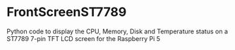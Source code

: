 # FrontScreenST7789
Python code to display the CPU, Memory, Disk and Temperature status on a ST7789 7-pin TFT LCD screen for the Raspberry Pi 5
